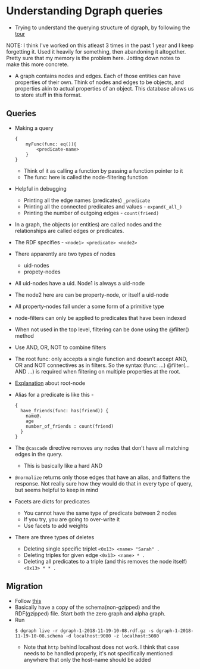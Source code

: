 # Understanding Dgraph queries

- Trying to understand the querying structure of dgraph, by following the [tour](https://tour.dgraph.io/)

NOTE: I think I've worked on this atleast 3 times in the past 1 year and I keep forgetting it. Used it heavily for something, then abandoning it altogether. Pretty sure that my memory is the problem here. Jotting down notes to make this more concrete.

- A graph contains nodes and edges. Each of those entities can have properties of their own. Think of nodes and edges to be objects, and properties akin to actual properties of an object. This database allows us to store stuff in this format.

## Queries 
- Making a query 
    ```
    {
        myFunc(func: eq()){
            <predicate-name>
        }
    }
    ```
    - Think of it as calling a function by passing a function pointer to it
    - The func: here is called the node-filtering function 
- Helpful in debugging 
    - Printing all the edge names (predicates) `_predicate`
    - Printing all the connected predicates and values - `expand(_all_)`
    - Printing the number of outgoing edges - `count(friend)`
- In a graph, the objects (or entities) are called nodes and the relationships are called edges or predicates.
- The RDF specifies - `<node1> <predicate> <node2>`
- There apparently are two types of nodes
    - uid-nodes
    - propety-nodes
- All uid-nodes have a uid. Node1 is always a uid-node
- The node2 here are can be property-node, or itself a uid-node
- All property-nodes fall under a some form of a primitive type
- node-filters can only be applied to predicates that have been indexed
- When not used in the top level, filtering can be done using the @filter() method
- Use AND, OR, NOT to combine filters
- The root func: only accepts a single function and doesn’t accept AND, OR and NOT connectives as in filters. So the syntax (func: ...) @filter(... AND ...) is required when filtering on multiple properties at the root.
- [Explanation](https://tour.dgraph.io/basic/11/) about root-node 
- Alias for a predicate is like this - 
    ```
    {
      have_friends(func: has(friend)) {
        name@.
        age
        number_of_friends : count(friend)
      }
    }
    ```
- The `@cascade` directive removes any nodes that don’t have all matching edges in the query.
    - This is basically like a hard AND
- `@normalize` returns only those edges that have an alias, and flattens the response. Not really sure how they would do that in every type of query, but seems helpful to keep in mind
- Facets are dicts for predicates
    - You cannot have the same type of predicate between 2 nodes
    - If you try, you are going to over-write it
    - Use facets to add weights

- There are three types of deletes
    - Deleting single specific triplet `<0x13> <name> "Sarah" .`
    - Deleting triples for given edge `<0x13> <name> * .`
    - Deleting all predicates to a triple (and this removes the node itself) `<0x13> * * .`

## Migration 
- Follow [this](https://docs.dgraph.io/deploy/#fast-data-loading)
- Basically have a copy of the schema(non-gzipped) and the RDF(gzipped) file. Start both the zero graph and alpha graph.
- Run 
    ```
    $ dgraph live -r dgraph-1-2018-11-19-10-08.rdf.gz -s dgraph-1-2018-11-19-10-08.schema -d localhost:9080 -z localhost:5080
    ```
    - Note that `http` behind localhost does not work. I think that case needs to be handled properly, it's not specifically mentioned anywhere that only the host-name should be added
